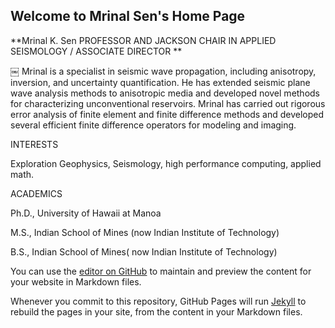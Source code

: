 ## Welcome to Mrinal Sen's Home Page

**Mrinal K. Sen
PROFESSOR AND JACKSON CHAIR IN APPLIED SEISMOLOGY / ASSOCIATE DIRECTOR **

￼
Mrinal is a specialist in seismic wave propagation, including anisotropy, inversion, and uncertainty quantification. He has extended seismic plane wave analysis methods to anisotropic media and developed novel methods for characterizing unconventional reservoirs. Mrinal has carried out rigorous error analysis of finite element and finite difference methods and developed several efficient finite difference operators for modeling and imaging.

INTERESTS

Exploration Geophysics, Seismology, high performance computing, applied math.

ACADEMICS

Ph.D., University of Hawaii at Manoa

M.S., Indian School of Mines (now Indian Institute of Technology)

B.S., Indian School of Mines( now Indian Institute of Technology)


You can use the [editor on GitHub](https://github.com/msentx/mrinalsen.github.io/edit/master/index.md) to maintain and preview the content for your website in Markdown files.

Whenever you commit to this repository, GitHub Pages will run [Jekyll](https://jekyllrb.com/) to rebuild the pages in your site, from the content in your Markdown files.

